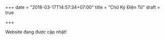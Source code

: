 +++
date = "2018-03-17T14:57:34+07:00"
title = "Chữ Ký Điện Tử"
draft = true

+++

Website đang được cập nhật!